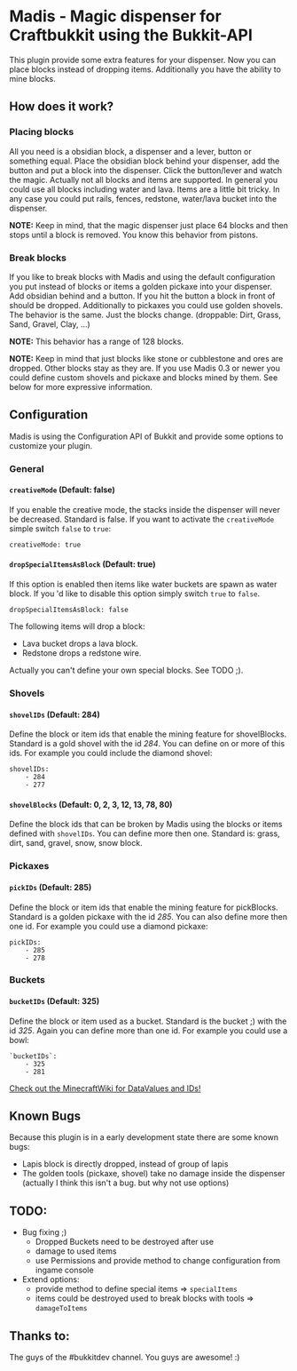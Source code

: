Madis - Magic dispenser for Craftbukkit using the Bukkit-API
============================================================

This plugin provide some extra features for your dispenser. Now you can place blocks instead of dropping items. Additionally you have the ability to mine blocks.

How does it work?
-----------------

### Placing blocks

All you need is a obsidian block, a dispenser and a lever, button or something equal. Place the obsidian block behind your dispenser, add the button and put a block into the dispenser. Click the button/lever and watch the magic.
Actually not all blocks and items are supported. In general you could use all blocks including water and lava. Items are a little bit tricky. In any case you could put rails, fences, redstone, water/lava bucket into the dispenser.

__NOTE:__ Keep in mind, that the magic dispenser just place 64 blocks and then stops until a block is removed. You know this behavior from pistons.


### Break blocks

If you like to break blocks with Madis and using the default configuration you put instead of blocks or items a golden pickaxe into your dispenser. Add obsidian behind and a button. If you hit the button a block in front of should be dropped. Additionally to pickaxes you could use golden shovels. The behavior is the same. Just the blocks change. (droppable: Dirt, Grass, Sand, Gravel, Clay, ...)
  
__NOTE:__ This behavior has a range of 128 blocks.

__NOTE:__ Keep in mind that just blocks like stone or cubblestone and ores are dropped. Other blocks stay as they are. If you use Madis 0.3 or newer you
 could define custom shovels and pickaxe and blocks mined by them. See below for more expressive information.

Configuration
-------------

Madis is using the Configuration API of Bukkit and provide some options to customize your plugin.

### General

#### `creativeMode` (Default: false)

If you enable the creative mode, the stacks inside the dispenser will never be decreased. Standard is false.
If you want to activate the `creativeMode` simple switch `false` to `true`:
	
	creativeMode: true

#### `dropSpecialItemsAsBlock` (Default: true)

If this option is enabled then items like water buckets are spawn as water block. If you 'd like to disable this option
simply switch `true` to `false`.
	
	dropSpecialItemsAsBlock: false 

The following items will drop a block:
	
- Lava bucket drops a lava block.
- Redstone drops a redstone wire.

Actually you can't define your own special blocks. See TODO ;).

### Shovels

#### `shovelIDs` (Default: 284)

Define the block or item ids that enable the mining feature for shovelBlocks. Standard is a gold shovel with the id _284_. You can define on or more of this ids. For example you could include the diamond shovel:

	shovelIDs: 
		- 284
		- 277
	
#### `shovelBlocks` (Default: 0, 2, 3, 12, 13, 78, 80)

Define the block ids that can be broken by Madis using the blocks or items defined with `shovelIDs`. You can define more then one. Standard is: grass, dirt, sand, gravel, snow, snow block.

### Pickaxes

#### `pickIDs` (Default: 285)

Define the block or item ids that enable the mining feature for pickBlocks. Standard is a golden pickaxe with the id _285_. You can also define more then one id. For example you could use a diamond pickaxe:
	
	pickIDs: 
		- 285
		- 278
	
### Buckets

#### `bucketIDs` (Default: 325)

Define the block or item used as a bucket. Standard is the bucket ;) with the id _325_. Again you can define more than one id. For example you could use a bowl:

	`bucketIDs`: 
		- 325
		- 281
	
[Check out the MinecraftWiki for DataValues and IDs!](http://www.minecraftwiki.net/wiki/Data_values)

Known Bugs
----------

Because this plugin is in a early development state there are some known bugs:

- Lapis block is directly dropped, instead of group of lapis
- The golden tools (pickaxe, shovel) take no damage inside the dispenser (actually I think this isn't a bug. but why not use options)

TODO:
-----

- Bug fixing ;)
	- Dropped Buckets need to be destroyed after use
	- damage to used items
	- use Permissions and provide method to change configuration from ingame console
- Extend options:
	- provide method to define special items => `specialItems`
	- items could be destroyed used to break blocks with tools => `damageToItems`
	
Thanks to:
----------
The guys of the #bukkitdev channel. You guys are awesome! :)